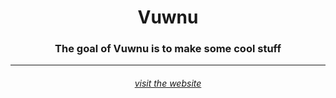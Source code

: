 <h1 align="center">Vuwnu</h1>


<h3 align="center">The goal of Vuwnu is to make some cool stuff</h3>


<hr>
<h6 align="center"><a href="https://vuwnu.com">visit the website</a></h6>
